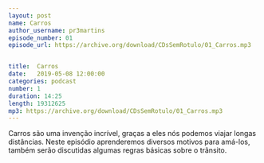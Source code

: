 ```yaml
---
layout: post
name: Carros
author_username: pr3martins
episode_number: 01
episode_url: https://archive.org/download/CDsSemRotulo/01_Carros.mp3


title:  Carros
date:   2019-05-08 12:00:00
categories: podcast
number: 1
duration: 14:25
length: 19312625
mp3: https://archive.org/download/CDsSemRotulo/01_Carros.mp3
---
```


Carros são uma invenção incrível, graças a eles nós podemos viajar longas distâncias. Neste episódio aprenderemos diversos motivos para amá-los, também serão discutidas algumas regras básicas sobre o trânsito.
